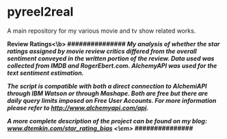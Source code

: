 # pyreel2real
A main repository for my various movie and tv show related works.


<b>Review Ratings<\b>
###############
<em>My analysis of whether the star ratings assigned by movie review critics differed from the overall sentiment conveyed in the written portion of the review. Data used was collected from IMDB and RogerEbert.com. AlchemyAPI was used for the text sentiment estimation.

The script is compatible with both a direct connection to AlchemiAPI through IBM Watson or through Mashape. Both are free but there are daily query limits imposed on Free User Accounts. For more information please refer to http://www.alchemyapi.com/api.

A more complete description of the project can be found on my blog: www.dtemkin.com/star_rating_bias <\em>
###############
